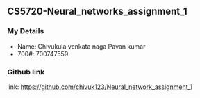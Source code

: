 ## CS5720-Neural_networks_assignment_1

### My Details

- Name: Chivukula venkata naga Pavan kumar
- 700#: 700747559

### Github link 
link: https://github.com/chivuk123/Neural_network_assignment_1
